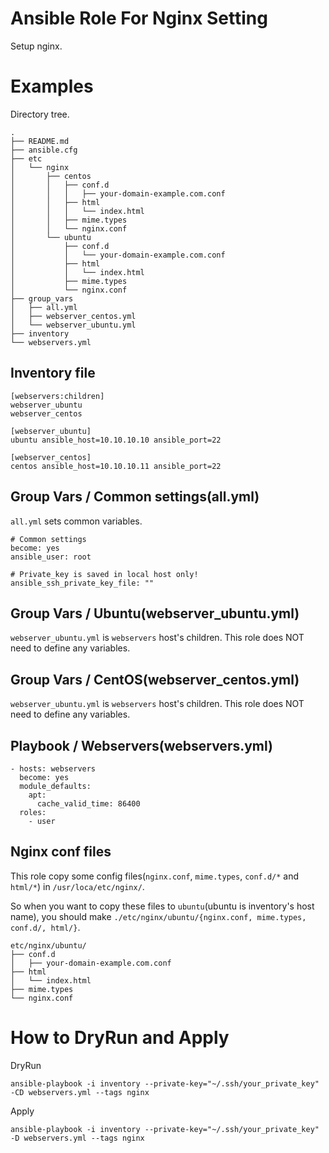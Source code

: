# Ansible Role For Nginx Setting

Setup nginx.

# Examples

Directory tree.

```
.
├── README.md
├── ansible.cfg
├── etc
│   └── nginx
│       ├── centos
│       │   ├── conf.d
│       │   │   ├── your-domain-example.com.conf
│       │   ├── html
│       │   │   └── index.html
│       │   ├── mime.types
│       │   └── nginx.conf
│       └── ubuntu
│           ├── conf.d
│           │   └── your-domain-example.com.conf
│           ├── html
│           │   └── index.html
│           ├── mime.types
│           └── nginx.conf
├── group_vars
│   ├── all.yml
│   ├── webserver_centos.yml
│   └── webserver_ubuntu.yml
├── inventory
└── webservers.yml
```

## Inventory file

```
[webservers:children]
webserver_ubuntu
webserver_centos

[webserver_ubuntu]
ubuntu ansible_host=10.10.10.10 ansible_port=22

[webserver_centos]
centos ansible_host=10.10.10.11 ansible_port=22
```

## Group Vars / Common settings(all.yml)

`all.yml` sets common variables.

```
# Common settings
become: yes
ansible_user: root

# Private_key is saved in local host only!
ansible_ssh_private_key_file: ""
```

## Group Vars / Ubuntu(webserver_ubuntu.yml)

`webserver_ubuntu.yml` is `webservers` host's children.
This role does NOT need to define any variables.

## Group Vars / CentOS(webserver_centos.yml)

`webserver_ubuntu.yml` is `webservers` host's children.
This role does NOT need to define any variables.

## Playbook / Webservers(webservers.yml)

```
- hosts: webservers
  become: yes
  module_defaults:
    apt:
      cache_valid_time: 86400
  roles:
    - user
```

## Nginx conf files

This role copy some config files(`nginx.conf`, `mime.types`, `conf.d/*` and `html/*`) in `/usr/loca/etc/nginx/`.

So when you want to copy these files to `ubuntu`(ubuntu is inventory's host name),
you should make `./etc/nginx/ubuntu/{nginx.conf, mime.types, conf.d/, html/}`.

```
etc/nginx/ubuntu/
├── conf.d
│   ├── your-domain-example.com.conf
├── html
│   └── index.html
├── mime.types
└── nginx.conf
```

# How to DryRun and Apply

DryRun

```
ansible-playbook -i inventory --private-key="~/.ssh/your_private_key" -CD webservers.yml --tags nginx
```

Apply

```
ansible-playbook -i inventory --private-key="~/.ssh/your_private_key" -D webservers.yml --tags nginx
```
